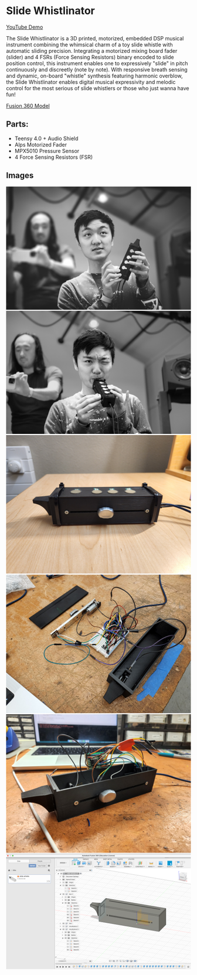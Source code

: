# Slide Whistlinator

[YouTube Demo ](https://www.youtube.com/watch?v=sxiH_CKzvS0)

The Slide Whistlinator is a 3D printed, motorized, embedded DSP musical instrument combining the 
whimsical charm of a toy slide whistle with automatic sliding precision. Integrating a motorized 
mixing board fader (slider) and 4 FSRs (Force Sensing Resistors) binary encoded to slide position 
control, this instrument enables one to expressively "slide" in pitch continuously and discreetly 
(note by note). With responsive breath sensing and dynamic, on-board "whistle" synthesis featuring 
harmonic overblow, the Slide Whistlinator enables digital musical expressivity and melodic control 
for the most serious of slide whistlers or those who just wanna have fun! 

[Fusion 360 Model](https://stanford2145.autodesk360.com/g/shares/SH512d4QTec90decfa6e2cfc4cd1c14c0619)

## Parts:
- Teensy 4.0 + Audio Shield
- Alps Motorized Fader 
- MPX5010 Pressure Sensor
- 4 Force Sensing Resistors (FSR)

## Images
![slide-whistlinator](images/presentation_main.jpg)
![slide-whistlinator](images/presentation_blow.jpg)
![slide-whistlinator](images/slide_whistlinator.jpg)
![slide-whistlinator](images/slide_whistlinator_internal.jpeg)
![slide-whistlinator](images/slide_whistlinator_open.jpeg)
![slide-whistlinator](images/slide_whistlinator%20%5B3D%5D.png)

